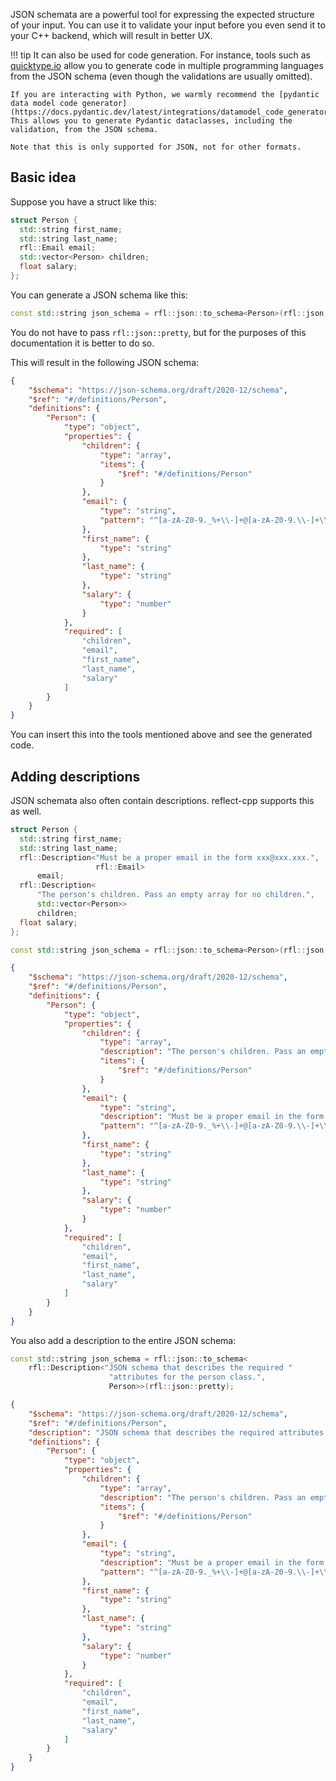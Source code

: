 
JSON schemata are a powerful tool for expressing the expected structure of your input. You can use it to validate your input before you even send it to your C++ backend, which will result in better UX.

!!! tip
    It can also be used for code generation. For instance, tools such as [quicktype.io](https://app.quicktype.io/) allow you to generate code in multiple programming languages from the JSON schema (even though the validations are usually omitted). 

    If you are interacting with Python, we warmly recommend the [pydantic data model code generator](https://docs.pydantic.dev/latest/integrations/datamodel_code_generator/). This allows you to generate Pydantic dataclasses, including the validation, from the JSON schema.

    Note that this is only supported for JSON, not for other formats.

## Basic idea

Suppose you have a struct like this:

```cpp
struct Person {
  std::string first_name;
  std::string last_name;
  rfl::Email email;
  std::vector<Person> children;
  float salary;
};
```

You can generate a JSON schema like this:

```cpp
const std::string json_schema = rfl::json::to_schema<Person>(rfl::json::pretty);
```

You do not have to pass `rfl::json::pretty`, but for the purposes of this documentation it is better to do so.

This will result in the following JSON schema:

```json
{
    "$schema": "https://json-schema.org/draft/2020-12/schema",
    "$ref": "#/definitions/Person",
    "definitions": {
        "Person": {
            "type": "object",
            "properties": {
                "children": {
                    "type": "array",
                    "items": {
                        "$ref": "#/definitions/Person"
                    }
                },
                "email": {
                    "type": "string",
                    "pattern": "^[a-zA-Z0-9._%+\\-]+@[a-zA-Z0-9.\\-]+\\.[a-zA-Z]{2,}$"
                },
                "first_name": {
                    "type": "string"
                },
                "last_name": {
                    "type": "string"
                },
                "salary": {
                    "type": "number"
                }
            },
            "required": [
                "children",
                "email",
                "first_name",
                "last_name",
                "salary"
            ]
        }
    }
}
```

You can insert this into the tools mentioned above and see the generated code.

## Adding descriptions

JSON schemata also often contain descriptions. reflect-cpp supports this as well.

```cpp
struct Person {
  std::string first_name;
  std::string last_name;
  rfl::Description<"Must be a proper email in the form xxx@xxx.xxx.",
                   rfl::Email>
      email;
  rfl::Description<
      "The person's children. Pass an empty array for no children.",
      std::vector<Person>>
      children;
  float salary;
};
```

```cpp
const std::string json_schema = rfl::json::to_schema<Person>(rfl::json::pretty);
```

```json
{
    "$schema": "https://json-schema.org/draft/2020-12/schema",
    "$ref": "#/definitions/Person",
    "definitions": {
        "Person": {
            "type": "object",
            "properties": {
                "children": {
                    "type": "array",
                    "description": "The person's children. Pass an empty array for no children.",
                    "items": {
                        "$ref": "#/definitions/Person"
                    }
                },
                "email": {
                    "type": "string",
                    "description": "Must be a proper email in the form xxx@xxx.xxx.",
                    "pattern": "^[a-zA-Z0-9._%+\\-]+@[a-zA-Z0-9.\\-]+\\.[a-zA-Z]{2,}$"
                },
                "first_name": {
                    "type": "string"
                },
                "last_name": {
                    "type": "string"
                },
                "salary": {
                    "type": "number"
                }
            },
            "required": [
                "children",
                "email",
                "first_name",
                "last_name",
                "salary"
            ]
        }
    }
}
```

You also add a description to the entire JSON schema:

```cpp
const std::string json_schema = rfl::json::to_schema<
    rfl::Description<"JSON schema that describes the required "
                      "attributes for the person class.",
                      Person>>(rfl::json::pretty);
```

```json
{
    "$schema": "https://json-schema.org/draft/2020-12/schema",
    "$ref": "#/definitions/Person",
    "description": "JSON schema that describes the required attributes for the person class.",
    "definitions": {
        "Person": {
            "type": "object",
            "properties": {
                "children": {
                    "type": "array",
                    "description": "The person's children. Pass an empty array for no children.",
                    "items": {
                        "$ref": "#/definitions/Person"
                    }
                },
                "email": {
                    "type": "string",
                    "description": "Must be a proper email in the form xxx@xxx.xxx.",
                    "pattern": "^[a-zA-Z0-9._%+\\-]+@[a-zA-Z0-9.\\-]+\\.[a-zA-Z]{2,}$"
                },
                "first_name": {
                    "type": "string"
                },
                "last_name": {
                    "type": "string"
                },
                "salary": {
                    "type": "number"
                }
            },
            "required": [
                "children",
                "email",
                "first_name",
                "last_name",
                "salary"
            ]
        }
    }
}
```
